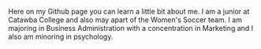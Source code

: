 Here on my Github page you can learn a little bit about me.
I am a junior at Catawba College and also may apart of the Women's Soccer team. I am majoring in Business Administration with a concentration in Marketing and I also am minoring in psychology. 


